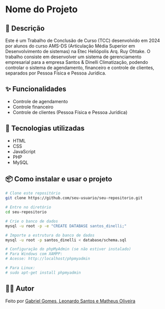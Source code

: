 # Nome do Projeto

## 📝 Descrição
Este é um Trabalho de Conclusão de Curso (TCC) desenvolvido em 2024 por alunos do curso AMS-DS (Articulação Média Superior em Desenvolvimento de sistemas) na Etec Heliópolis Arq. Ruy Ohtake. O trabalho consiste em desenvolver um sistema de gerenciamento empresarial para a empresa Santos & Dinelli Climatização, podendo controlar o sistema de agendamento, financeiro e controle de clientes, separados por Pessoa Física e Pessoa Jurídica.

## ✨ Funcionalidades
- Controle de agendamento
- Controle financeiro
- Controle de clientes (Pessoa Física e Pessoa Jurídica)

## 🚀 Tecnologias utilizadas
- HTML
- CSS
- JavaScript
- PHP
- MySQL

## 📦 Como instalar e usar o projeto
```bash
# Clone este repositório
git clone https://github.com/seu-usuario/seu-repositorio.git

# Entre no diretório
cd seu-repositorio

# Crie o banco de dados
mysql -u root -p -e "CREATE DATABASE santos_dinelli;"

# Importe a estrutura do banco de dados
mysql -u root -p santos_dinelli < database/schema.sql

# Configuração do phpMyAdmin (se não estiver instalado)
# Para Windows com XAMPP:
# Acesse: http://localhost/phpmyadmin

# Para Linux:
# sudo apt-get install phpmyadmin
```

## 👨‍💻 Autor
Feito por [Gabriel Gomes, Leonardo Santos e Matheus Oliveira](https://github.com/Gabriel-BGomes)

